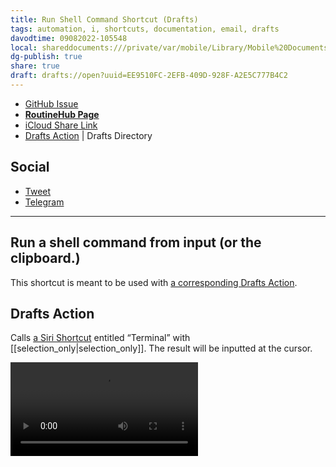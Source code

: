 ```yaml
---
title: Run Shell Command Shortcut (Drafts)
tags: automation, i, shortcuts, documentation, email, drafts
davodtime: 09082022-105548
local: shareddocuments:///private/var/mobile/Library/Mobile%20Documents/iCloud~md~obsidian/Documents/OBSHIDDIAN/drafts/EE9510FC-2EFB-409D-928F-A2E5C777B4C2.md
dg-publish: true
share: true
draft: drafts://open?uuid=EE9510FC-2EFB-409D-928F-A2E5C777B4C2
---
```


- [GitHub Issue](https://github.com/extratone/i/issues/173)
- [**RoutineHub Page**](https://routinehub.co/shortcut/)
- [iCloud Share Link](https://www.icloud.com/shortcuts/1febe76530ad41b38f729001d3f2bf31)
- [Drafts Action](https://directory.getdrafts.com/a/1yY) | Drafts Directory

## Social

- [Tweet](https://twitter.com/NeoYokel/status/1510736628616245259)
- [Telegram](https://t.me/extratone/10930)
---

## 	Run a shell command from input (or the clipboard.)

This shortcut is meant to be used with [a corresponding Drafts Action](https://directory.getdrafts.com/a/1yY). 

## Drafts Action

Calls [a Siri Shortcut](https://www.icloud.com/shortcuts/1febe76530ad41b38f729001d3f2bf31) entitled “Terminal” with [[selection_only|selection_only]]. The result will be inputted at the cursor.

<video controls>
  <source src="https://user-images.githubusercontent.com/43663476/161450134-b914ad1c-4d14-4c49-a458-2955f5cebf37.mov">
</video>